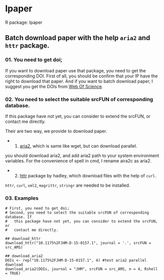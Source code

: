 # Ipaper  
R package: Ipaper  

## Batch download paper with the help `aria2` and `httr` package.

### 01. You need to get doi;

If you want to download paper use that package, you need to get the corresponding DOI. First of all, you should be confirm that your IP have the right to download that paper. And if you want to batch download paper, I suggest you get the DOIs from [Web Of Science](http://login.webofknowledge.com/).

### 02. You need to select the suitable srcFUN of corresponding database. 
If this package have not yet, you can consider to extend the srcFUN, or contact me directly.


Their are two way, we provide to download paper.    
- 1. [aria2](https://aria2.github.io/manual/en/html/), which is same like wget, but can download parallel.  

you should download aria2, and add aria2 path to your system environment variables.
For the convenience of spell in cmd, I rename aira2c as aria2.  

- 2. [httr](https://cran.r-project.org/web/packages/httr/index.html) package by hadley, which download files with the help of `curl`.

`httr`, `curl`, `xml2`, `magrittr`, `stringr` are needed to be installed.


### 03. Examples

```{r}
# First, you need to get doi;
# Second, you need to select the suitable srcFUN of corresponding database. If
#   this package have not yet, you can consider to extend the srcFUN, or 
#   contact me directly.

## download_httr
download_httr("10.1175%2FJHM-D-15-0157.1", journal = '.', srcFUN = src_AMS)

## download_aria2
DOIs <- rep("10.1175%2FJHM-D-15-0157.1", 4) #test aria2 parallel download
download_aria2(DOIs, journal = "JHM", srcFUN = src_AMS, n = 4, Rshell = TRUE)
```


